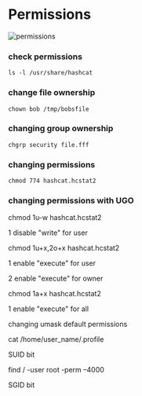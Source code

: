 # Permissions

![permissions](/asssets/images/permissions.jpeg)

### check permissions 

`ls -l /usr/share/hashcat `

### change file ownership 

`chown bob /tmp/bobsfile `

### changing group ownership 

`chgrp security file.fff` 

### changing permissions 

`chmod 774 hashcat.hcstat2` 

### changing permissions with UGO 

chmod 1u-w hashcat.hcstat2 

1 disable "write" for user 

chmod 1u+x,2o+x hashcat.hcstat2 

1 enable "execute" for user 

2 enable "execute" for owner 

chmod 1a+x hashcat.hcstat2 

1 enable "execute" for all 

changing umask default permissions 

cat /home/user_name/.profile 

SUID bit 

find / -user root -perm –4000 

SGID bit 